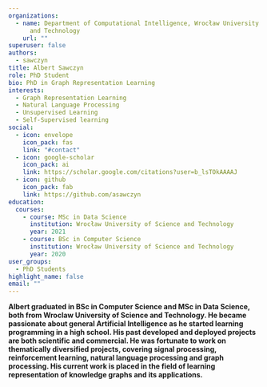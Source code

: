 ```yaml
---
organizations:
  - name: Department of Computational Intelligence, Wrocław University of Science
      and Technology
    url: ""
superuser: false
authors:
  - sawczyn
title: Albert Sawczyn
role: PhD Student
bio: PhD in Graph Representation Learning
interests:
  - Graph Representation Learning
  - Natural Language Processing
  - Unsupervised Learning
  - Self-Supervised learning
social:
  - icon: envelope
    icon_pack: fas
    link: "#contact"
  - icon: google-scholar
    icon_pack: ai
    link: https://scholar.google.com/citations?user=b_lsTOkAAAAJ
  - icon: github
    icon_pack: fab
    link: https://github.com/asawczyn
education:
  courses:
    - course: MSc in Data Science
      institution: Wrocław University of Science and Technology
      year: 2021
    - course: BSc in Computer Science
      institution: Wrocław University of Science and Technology
      year: 2020
user_groups:
  - PhD Students
highlight_name: false
email: ""
---
```

**Albert graduated in BSc in Computer Science and MSc in Data Science, both from Wroclaw University of Science and Technology. He became passionate about general Artificial Intelligence as he started learning programming in a high school. His past developed and deployed projects are both scientific and commercial. He was fortunate to work on thematically diversified projects, covering signal processing, reinforcement learning, natural language processing and graph processing. His current work is placed in the field of learning representation of knowledge graphs and its applications.**
